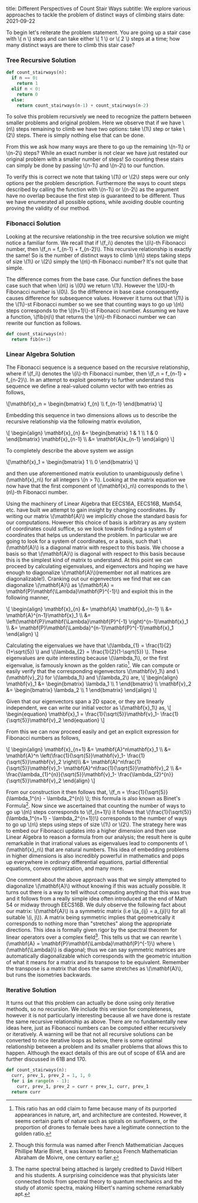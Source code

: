 title: Different Perspectives of Count Stair Ways
subtitle: We explore various approaches to tackle the problem of distinct ways of climbing stairs
date: 2021-09-22

To begin let's reiterate the problem statement. You are going up a stair case with \\( n \\) steps and can take either \\( 1 \\) or \\( 2 \\) steps at a time; how many distinct ways are there to climb this stair case?

### Tree Recursive Solution

```python
def count_stairways(n):
  if n == 0:
    return 1
  elif n < 0:
    return 0
  else:
    return count_stairways(n-1) + count_stairways(n-2)
```

To solve this problem recursively we need to recognize the pattern between smaller problems and original problem. Here we observe that if we have \\(n\\) steps remaining to climb we have two options: take \\(1\\) step or take \\(2\\) steps. There is simply nothing else that can be done.

From this we ask how many ways are there to go up the remaining \\(n-1\\) or \\(n-2\\) steps? While an exact number is not clear we have just restated our original problem with a smaller number of steps! So counting these stairs can simply be done by passing \\(n-1\\) and \\(n-2\\) to our function.

To verify this is correct we note that taking \\(1\\) or \\(2\\) steps were our only options per the problem description. Furthermore the ways to count steps described by calling the function with \\(n-1\\) or \\(n-2\\) as the argument have no overlap because the first step is guaranteed to be different. Thus we have enumerated all possible options, while avoiding double counting proving the validity of our method.

### Fibonacci Solution

Looking at the recursive relationship in the tree recursive solution we might notice a familiar form. We recall that if \\(f_i\\) denotes the \\(i\\)-th Fibonacci number, then \\(f_n = f_{n-1} + f_{n-2}\\). This recursive relationship is exactly the same! So is the number of distinct ways to climb \\(n\\) steps taking steps of size \\(1\\) or \\(2\\) simply the \\(n\\)-th Fibonacci number? It's not quite that simple.

The difference comes from the base case. Our function defines the base case such that when \\(n\\) is \\(0\\) we return \\(1\\). However the \\(0\\)-th Fibonacci number is \\(0\\). So the difference in base case consequently causes difference for subsequence values. However it turns out that \\(1\\) is the \\(1\\)-st Fibonacci number so we see that counting ways to go up \\(n\\) steps corresponds to the \\((n+1)\\)-st Fibonacci number. Assuming we have a function, \\(fib(n)\\) that returns the \\(n\\)-th Fibonacci number we can rewrite our function as follows.

```python
def count_stairways(n):
  return fib(n+1)
```

### Linear Algebra Solution

The Fibonacci sequence is a sequence based on the recursive relationship, where if \\(f_i\\) denotes the \\(i\\)-th Fibonacci number, then \\(f_n = f_{n-1} + f_{n-2}\\). In an attempt to exploit geometry to further understand this sequence we define a real-valued column vector with two entries as follows,

\\[\mathbf{x}\_n = \begin{bmatrix} f_{n} \\\\ f_{n-1}  \end{bmatrix} \\]

Embedding this sequence in two dimensions allows us to describe the recursive relationship via the following matrix evolution,

\\[
  \begin{align} \mathbf{x}\_{n} &= \begin{bmatrix} 1 & 1 \\\\ 1 & 0 \end{bmatrix} \mathbf{x}\_{n-1} \\\\
              &= \mathbf{A}x_{n-1}
\end{align} \\]

To completely describe the above system we assign

\\[\mathbf{x}_1 = \begin{bmatrix} 1 \\\\ 0 \end{bmatrix} \\]

and then use aforementioned matrix evolution to unambiguously define \\(\mathbf{x}_n\\) for all integers \\(n > 1\\). Looking at the matrix equation we now have that the first component of \\(\mathbf{x}_n\\) corresponds to the \\(n\\)-th Fibonacci number.

Using the machinery of Linear Algebra that EECS16A, EECS16B, Math54, etc. have built we attempt to gain insight by changing coordinates. By writing our matrix \\(\mathbf{A}\\) we implicitly chose the standard basis for our computations. However this choice of basis is arbitrary as any system of coordinates could suffice, so we look towards finding a system of coordinates that helps us understand the problem. In particular we are going to look for a system of coordinates, or a basis, such that \\(\mathbf{A}\\) is a diagonal matrix with respect to this basis. We choose a basis so that \\(\mathbf{A}\\) is diagonal with respect to this basis because this is the simplest kind of matrix to understand. At this point we can proceed by calculating eigenvalues, and eigenvectors and hoping we have enough to diagonalize \\(\mathbf{A}\\)(remember not all matrices are diagonalizable!). Cranking out our eigenvectors we find that we can diagonalize \\(\mathbf{A}\\) as \\(\mathbf{A} = \mathbf{P}\mathbf{\Lambda}\mathbf{P}^{-1}\\) and exploit this in the following manner,

\\[
\begin{align}
 \mathbf{x}\_{n} &= \mathbf{A} \mathbf{x}_{n-1} \\\\
              &= \mathbf{A}^{n-1}\mathbf{x}_1 \\\\
              &= \left(\mathbf{P}\mathbf{\Lambda}\mathbf{P}^{-1}
                 \right)^{n-1}\mathbf{x}_1 \\\\
              &= \mathbf{P}\mathbf{\Lambda}^{n-1}\mathbf{P}^{-1}\mathbf{x}_1
\end{align}
\\]

Calculating the eigenvalues we have that \\(\lambda_{1} = \frac{1}{2}(1+\sqrt{5}) \\) and \\(\lambda_{2} = \frac{1}{2}(1-\sqrt{5}) \\). These eigenvalues are quite interesting because \\(\lambda_1\\), or the first eigenvalue, is famously known as the golden ratio[^2]. We can compute or easily verify that the corresponding eigenvectors \\(\mathbf{v}_1\\) and \\(\mathbf{v}_2\\) for \\(\lambda_1\\) and \\(\lambda_2\\) are,
\\[
\begin{align}
\mathbf{v}_1 &= \begin{bmatrix} \lambda_1 \\\\ 1 \end{bmatrix} \\\\
\mathbf{v}_2 &= \begin{bmatrix} \lambda_2 \\\\ 1 \end{bmatrix}
\end{align}
\\]

Given that our eigenvectors span a 2D space, or they are linearly independent, we can write our initial vector as \\(\mathbf{x}_1\\) as,
\\[
\begin{equation}
  \mathbf{x}_1 = \frac{1}{\sqrt{5}}\mathbf{v}_1- \frac{1}{\sqrt{5}}\mathbf{v}_2
\end{equation}
\\]

From this we can now proceed easily and get an explicit expression for Fibonacci numbers as follows,

\\[
\begin{align}
 \mathbf{x}\_{n+1} &= \mathbf{A}^n\mathbf{x}_1 \\\\
  &= \mathbf{A}^n \left(\frac{1}{\sqrt{5}}\mathbf{v}_1- \frac{1}{\sqrt{5}}\mathbf{v}_2 \right)\\\\
  &= \mathbf{A}^n\frac{1}{\sqrt{5}}\mathbf{v}_1- \mathbf{A}^n\frac{1}{\sqrt{5}}\mathbf{v}_2
 \\\\
&= \frac{\lambda\_{1}^{n}}{\sqrt{5}}\mathbf{v}_1- \frac{\lambda\_{2}^{n}}{\sqrt{5}}\mathbf{v}_2
\end{align}
\\]

From our construction it then follows that, \\(f_n = \frac{1}{\sqrt{5}}(\lambda_1^{n} - \lambda_2^{n}) \\); this formula is also known as Binet's Formula[^3]. Now since we ascertained that counting the number of ways to go up \\(n\\) steps corresponds to \\(f_{n+1}\\) it follows that \\(\frac{1}{\sqrt{5}}(\lambda_1^{n+1} - \lambda_2^{n+1})\\) corresponds to the number of ways to go up \\(n\\) steps using steps of size \\(1\\) or \\(2\\). The strategy here was to embed our Fibonacci updates into a higher dimension and then use Linear Algebra to reason a formula from our analysis; the result here is quite remarkable in that irrational values as eigenvalues lead to components of \\(\mathbf{x}_n\\) that are natural numbers. This idea of embedding problems in higher dimensions is also incredibly powerful in mathematics and pops up everywhere in ordinary differential equations, partial differential equations, convex optimization, and many more.

 One comment about the above approach was that we simply attempted to diagonalize \\(\mathbf{A}\\) without knowing if this was actually possible. It turns out there is a way to tell without computing anything that this was true and it follows from a really simple idea often introduced at the end of Math 54 or midway through EECS16B. We duly observe the following fact about our matrix: \\(\mathbf{A}\\) is a symmetric matrix (i.e \\(a_{ij} = a_{ji}\\) for all suitable \\(i, j\\)). A matrix being symmetric implies that geometrically it corresponds to nothing more than "stretches" along the appropriate directions. This idea is formally given rigor by the spectral theorem for linear operators over a complex field[^1]. This tells us that we can rewrite \\(\mathbf{A} = \mathbf{P}\mathbf{\Lambda}\mathbf{P}^{-1}\\) where \\(\mathbf{\Lambda}\\) is diagonal; thus we can say symmetric matrices are automatically diagonalizable which corresponds with the geometric intuition of what it means for a matrix and its transpose to be equivalent. Remember the transpose is a matrix that does the same stretches as \\(\mathbf{A}\\), but runs the isometries backwards.

### Iterative Solution

It turns out that this problem can actually be done using only iterative methods, so no recursion. We include this version for completeness, however it is not particularly interesting because all we have done is restate the same recursive relationship as above. There are no fundamentally new ideas here, just as Fibonacci numbers can be computed either recursively or iteratively. A warning will be that not all recursive solutions can be converted to nice iterative loops as below, there is some optimal relationship between a problem and its smaller problems that allows this to happen. Although the exact details of this are out of scope of 61A and are further discussed in 61B and 170.

```python
def count_stairways(n):
  curr, prev_1, prev_2 = 1, 1, 0
  for i in range(n - 1):
    curr, prev_1, prev_2 = curr + prev_1, curr, prev_1
  return curr
```


[^1]: The name spectral being attached is largely credited to David Hilbert and his students. A surprising coincidence was that physicists later connected tools from spectral theory to quantum mechanics and the study of atomic spectra, making Hilbert's naming scheme remarkably apt.


[^2]: This ratio has an odd claim to fame because many of its purported appearances in nature, art, and architecture are contested. However, it seems certain parts of nature such as spirals on sunflowers, or the proportion of drones to female bees have a legitimate connection to the golden ratio.


[^3]: Though this formula was named after French Mathematician Jacques Phillipe Marie Binet, it was known to famous French Mathematician Abraham de Moivre, one century earlier.
